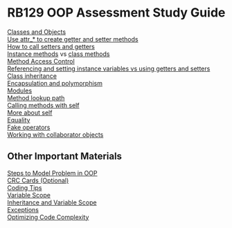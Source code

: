 # RB129 OOP Assessment Study Guide

[Classes and Objects](./oop/objects_and_classes.md)\
[Use attr_* to create getter and setter methods](./oop/objects_and_classes.md#use-attr_-to-create-getter-and-setter-methods)\
[How to call setters and getters](./oop/objects_and_classes.md#accessor-methods)\
[Instance methods](./oop/objects_and_classes.md#instance-methods) vs [class methods](./oop/objects_and_classes.md#class-methods)\
[Method Access Control](./oop/method_access_control.md)\
[Referencing and setting instance variables vs using getters and setters](./oop/objects_and_classes.md#accessor-methods)\
[Class inheritance](./oop/inheritance.md)\
[Encapsulation and polymorphism](./oop/encapsulation_and_polymorphism.md)\
[Modules](./oop/modules.md)\
[Method lookup path](./oop/inheritance.md#method-lookup-path)\
[Calling methods with self](./oop/objects_and_classes.md#calling-methods-with-self)\
[More about self](./oop/objects_and_classes.md#more-about-self)\
[Equality](./oop/equality.md)\
[Fake operators](./oop/fake_operators.md)\
[Working with collaborator objects](./oop/collaborator_objects.md)


## Other Important Materials
[Steps to Model Problem in OOP](./oop/steps_to_model_in_oop.md)\
[CRC Cards (Optional)](./oop/crc_cards.md)\
[Coding Tips](./oop/coding_tips.md)\
[Variable Scope](./oop/variable_scope.md)\
[Inheritance and Variable Scope](./oop/inheritance_and_variable_scope.md)\
[Exceptions](./oop/exceptions.md)\
[Optimizing Code Complexity](./oop/optimize_code_complexity.md)
